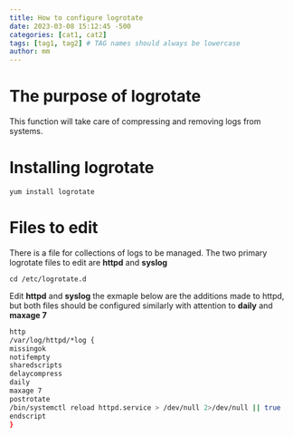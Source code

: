 ```yaml
---
title: How to configure logrotate
date: 2023-03-08 15:12:45 -500
categories: [cat1, cat2]
tags: [tag1, tag2] # TAG names should always be lowercase
author: mm
---
```

# The purpose of logrotate

This function will take care of compressing and removing logs from systems. 

# Installing logrotate

`yum install logrotate`

# Files to edit

There is a file for collections of logs to be managed.  The two primary logrotate files to edit are **httpd** and **syslog**

`cd /etc/logrotate.d`

Edit **httpd** and **syslog** the exmaple below are the additions made to httpd, but both files should be configured similarly with attention to **daily** and **maxage 7**

```bash
http
/var/log/httpd/*log {
missingok
notifempty
sharedscripts
delaycompress
daily
maxage 7
postrotate
/bin/systemctl reload httpd.service > /dev/null 2>/dev/null || true
endscript
}
```